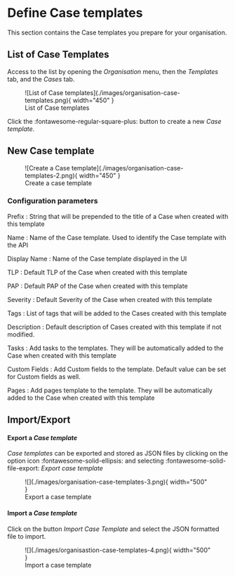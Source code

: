 # Define Case templates

This section contains the Case templates you prepare for your organisation.

## List of Case Templates

Access to the list by opening the *Organisation* menu, then the *Templates* tab, and the *Cases* tab.


<figure markdown>
  ![List of Case templates](./images/organisation-case-templates.png){ width="450" }
  <figcaption>List of Case templates</figcaption>
</figure>

Click the :fontawesome-regular-square-plus: button to create a new *Case template*.


## New Case template


<figure markdown>
  ![Create a Case template](./images/organisation-case-templates-2.png){ width="450" }
  <figcaption>Create a case template</figcaption>
</figure>

### Configuration parameters

Prefix
  : String that will be prepended to the title of a Case when created with this template

Name
  : Name of the Case template. Used to identify the Case template with the API

Display Name
  : Name of the Case template displayed in the UI

TLP
  : Default TLP of the Case when created with this template

PAP
  : Default PAP of the Case when created with this template


Severity
  : Default Severity of the Case when created with this template

Tags
  : List of tags that will be added to the Cases created with this template

Description
  : Default description of Cases created with this template if not modified.

Tasks
  : Add tasks to the templates. They will be automatically added to the Case when created with this template

Custom Fields
  : Add Custom fields to the template. Default value can be set for Custom fields as well.

Pages
  : Add pages template to the template. They will be automatically added to the Case when created with this template

## Import/Export

#### Export a *Case template* 
*Case templates* can be exported and stored as JSON files by clicking on the option icon :fontawesome-solid-ellipsis: and selecting :fontawesome-solid-file-export: *Export case template*

<figure markdown>
![](./images/organisation-case-templates-3.png){ width="500" }
<figcaption>Export a case template</figcaption>
</figure>

#### Import a *Case template*
Click on the button *Import Case Template* and select the JSON formatted file to import.

<figure markdown>
![](./images/organisastion-case-templates-4.png){ width="500" }
<figcaption>Import a case template</figcaption>
</figure>